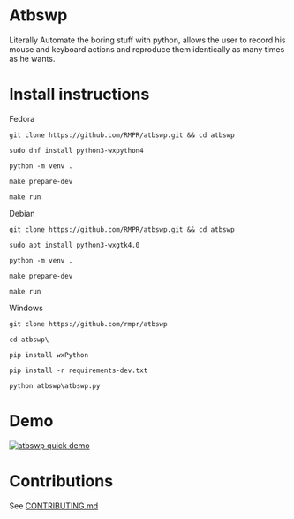 # Atbswp
Literally Automate the boring stuff with python, allows the user to record his mouse and keyboard 
actions and reproduce them identically as many times as he wants.

# Install instructions
Fedora
```shell
git clone https://github.com/RMPR/atbswp.git && cd atbswp

sudo dnf install python3-wxpython4

python -m venv .

make prepare-dev

make run
```
Debian
```shell
git clone https://github.com/RMPR/atbswp.git && cd atbswp

sudo apt install python3-wxgtk4.0

python -m venv .

make prepare-dev

make run
```
Windows
```shell
git clone https://github.com/rmpr/atbswp

cd atbswp\

pip install wxPython 

pip install -r requirements-dev.txt

python atbswp\atbswp.py
```

# Demo


[![atbswp quick demo](https://img.youtube.com/vi/L0jjSgX5FYk/0.jpg)](https://www.youtube.com/watch?v=L0jjSgX5FYk)
# Contributions
See [CONTRIBUTING.md](./CONTRIBUTING.md)

